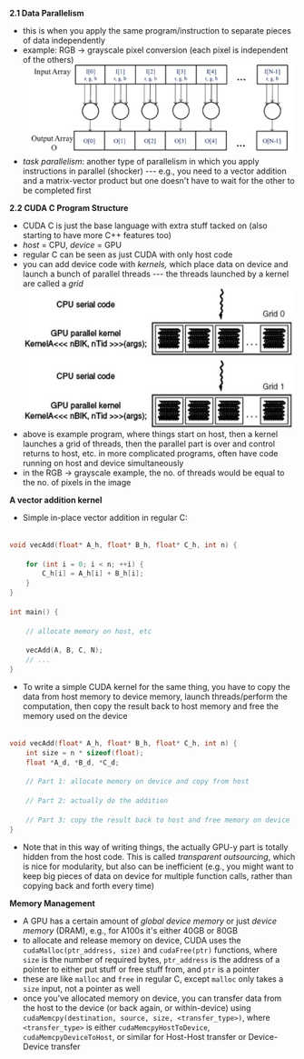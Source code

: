 
**2.1 Data Parallelism**
- this is when you apply the same program/instruction to separate pieces of data independently 
- example: RGB -> grayscale pixel conversion (each pixel is independent of the others)
![](figs/ch2_rgb.png)
- *task parallelism*: another type of parallelism in which you apply instructions in parallel (shocker) --- e.g., you need to a vector addition and a matrix-vector product but one doesn't have to wait for the other to be completed first

**2.2 CUDA C Program Structure**
- CUDA C is just the base language with extra stuff tacked on (also starting to have more C++ features too)
- *host* = CPU, *device* = GPU
- regular C can be seen as just CUDA with only host code
- you can add device code with *kernels,* which place data on device and launch a bunch of parallel threads --- the threads launched by a kernel are called a *grid*
![](figs/ch2_host-device.png)
- above is example program, where things start on host, then a kernel launches a grid of threads, then the parallel part is over and control returns to host, etc. in more complicated programs, often have code running on host and device simultaneously
- in the RGB -> grayscale example, the no. of threads would be equal to the no. of pixels in the image

**A vector addition kernel**

- Simple in-place vector addition in regular C:
```c

void vecAdd(float* A_h, float* B_h, float* C_h, int n) {

    for (int i = 0; i < n; ++i) {
        C_h[i] = A_h[i] + B_h[i];
    }
}

int main() {

    // allocate memory on host, etc

    vecAdd(A, B, C, N);
    // ...
}
```

- To write a simple CUDA kernel for the same thing, you have to copy the data from host memory to device memory, launch threads/perform the computation, then copy the result back to host memory and free the memory used on the device

```c

void vecAdd(float* A_h, float* B_h, float* C_h, int n) {
    int size = n * sizeof(float);
    float *A_d, *B_d, *C_d;

    // Part 1: allocate memory on device and copy from host

    // Part 2: actually do the addition

    // Part 3: copy the result back to host and free memory on device
}

```
- Note that in this way of writing things, the actually GPU-y part is totally hidden from the host code. This is called *transparent outsourcing*, which is nice for modularity, but also can be inefficient (e.g., you might want to keep big pieces of data on device for multiple function calls, rather than copying back and forth every time)


**Memory Management**
- A GPU has a certain amount of *global device memory* or just *device memory* (DRAM), e.g., for A100s it's either 40GB or 80GB 
- to allocate and release memory on device, CUDA uses the `cudaMalloc(ptr_address, size)` and `cudaFree(ptr)` functions, where `size` is the number of required bytes, `ptr_address` is the address of a pointer to either put stuff or free stuff from, and `ptr` is a pointer
- these are like `malloc` and `free` in regular C, except `malloc` only takes a `size` input, not a pointer as well 
- once you've allocated memory on device, you can transfer data from the host to the device (or back again, or within-device) using `cudaMemcpy(destination, source, size, <transfer_type>)`, where `<transfer_type>` is either `cudaMemcpyHostToDevice`, `cudaMemcpyDeviceToHost`, or similar for Host-Host transfer or Device-Device transfer